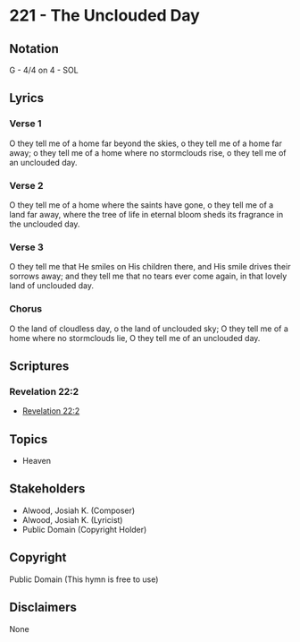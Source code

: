# 221 - The Unclouded Day

## Notation

G - 4/4 on 4 - SOL

## Lyrics

### Verse 1

O they tell me of a home far beyond the skies, o they tell me of a home far away; o they tell me of a home where no stormclouds rise, o they tell me of an unclouded day.

### Verse 2

O they tell me of a home where the saints have gone, o they tell me of a land far away, where the tree of life in eternal bloom sheds its fragrance in the unclouded day.

### Verse 3

O they tell me that He smiles on His children there, and His smile drives their sorrows away; and they tell me that no tears ever come again, in that lovely land of unclouded day.

### Chorus

O the land of cloudless day, o the land of unclouded sky; O they tell me of a home where no stormclouds lie, O they tell me of an unclouded day.


## Scriptures

### Revelation 22:2

- [Revelation 22:2](https://www.biblegateway.com/passage/?search=Revelation%2022%3A2)


## Topics

- Heaven

## Stakeholders

- Alwood, Josiah K. (Composer)
- Alwood, Josiah K. (Lyricist)
- Public Domain (Copyright Holder)

## Copyright

Public Domain
(This hymn is free to use)

## Disclaimers

None

